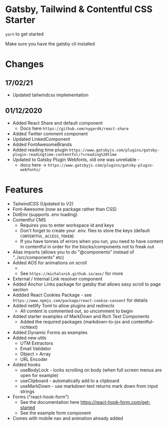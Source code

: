 # Gatsby, Tailwind & Contentful CSS Starter

`yarn` to get started 

Make sure you have the gatsby cli installed 



# Changes

## 17/02/21
* Updated tailwindcss implementation 

## 01/12/2020
* Added React Share and default component
    * Docs here  `https://github.com/nygardk/react-share`
* Added Twitter comment component
* Updated LinkedComponent
* Added FontAwesomeBrands 
* Added reading time plugin `https://www.gatsbyjs.com/plugins/gatsby-plugin-readingtime-contentful/?=reading%20time`
* Updated to Gatsby Plugin Webfonts, old one was unreliable - 
    * docs here -> `https://www.gatsbyjs.com/plugins/gatsby-plugin-webfonts/`


# Features

* TailwindCSS (Updated to V2)
* Font-Awesome (now as package rather than CSS)
* DotEnv (supports .env loading)
* Contentful CMS 
    * Requires you to enter workspace id and keys
    * Don't forget to create your .env. files to store the keys (default `CONTENTFUL_ACCESS_TOKEN`)
    * If you have tonnes of errors when you run, you need to have content in contentful in order for the blocks/components not to freak out
* Alias imports (allows you to do "@components" instead of "../src/components" etc)
* Added AOS for animations on scroll 
    * <div data-aos="fade-up"  data-aos-duration="1000" >
    * See `https://michalsnik.github.io/aos/` for more
* External / Internal Link resolver component
* Added Anchor Links package for gatsby that allows easy scroll to page section
* Addded React Cookies Package - see `https://www.npmjs.com/package/react-cookie-consent` for details
* Added netlify Toml to allow plugins and redirects 
    * All content is commented out, so uncomment to begin
* Added starter examples of MarkDown and Rich Text Components
    * Added the required packages (markdown-to-jsx and contentful-richtext)
* Added Dynamic Forms as examples 
* Added new utils 
    * UTM Extractors
    * Email Validator
    * Object > Array
    * URL Encoder
* Added hooks 
    * useBodyLock - locks scrolling on body (when full screen menus are open for example)
    * useClipboard - automatically add to a clipboard
    * useMarkDown - use markdown text returns mark down from input strings
* Forms ("react-hook-form")
    * See the documentation here https://react-hook-form.com/get-started    
    * See the example form component
* Comes with mobile nav and animation already added
